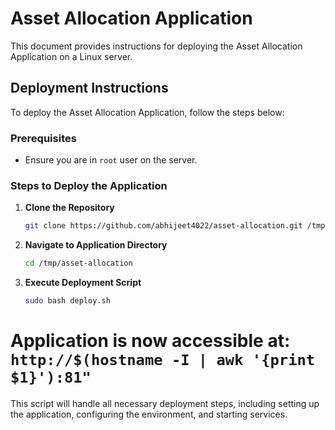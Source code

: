 # Asset Allocation Application

This document provides instructions for deploying the Asset Allocation Application on a Linux server.

## Deployment Instructions

To deploy the Asset Allocation Application, follow the steps below:

### Prerequisites

- Ensure you are in `root` user on the server.

### Steps to Deploy the Application

1. **Clone the Repository**
   ```bash
   git clone https://github.com/abhijeet4022/asset-allocation.git /tmp/asset-allocation
   ```

2. **Navigate to Application Directory**
   ```bash
   cd /tmp/asset-allocation
   ```

3. **Execute Deployment Script**
   ```bash
   sudo bash deploy.sh
   ```
# Application is now accessible at: `http://$(hostname -I | awk '{print $1}'):81"`


This script will handle all necessary deployment steps, including setting up the application, configuring the environment, and starting services.
